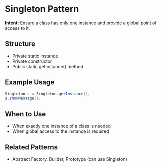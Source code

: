 # Singleton Pattern

**Intent:** Ensure a class has only one instance and provide a global point of access to it.

## Structure
- Private static instance
- Private constructor
- Public static getInstance() method

## Example Usage
```java
Singleton s = Singleton.getInstance();
s.showMessage();
```

## When to Use
- When exactly one instance of a class is needed
- When global access to the instance is required

## Related Patterns
- Abstract Factory, Builder, Prototype (can use Singleton)
